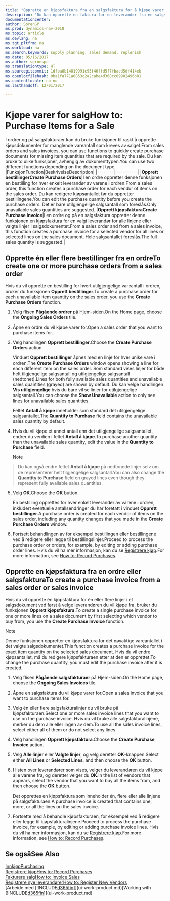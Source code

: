 ```yaml
---
title: "Opprette en kjøpsfaktura fra en salgsfaktura for å kjøpe varer for salg"
description: "Du kan opprette en faktura for en leverandør fra en salgsfaktura for å kjøpe produkter."
documentationcenter: 
author: SorenGP
ms.prod: dynamics-nav-2018
ms.topic: article
ms.devlang: na
ms.tgt_pltfrm: na
ms.workload: na
ms.search.keywords: supply planning, sales demand, replenish
ms.date: 05/16/2017
ms.author: sgroespe
ms.translationtype: HT
ms.sourcegitcommit: 1dfba8b14019991c95f40ffd5f7fbaed5df414eb
ms.openlocfilehash: 0ba1fa771a0853c2a2cabe4d368cc09902496b01
ms.contentlocale: nb-no
ms.lasthandoff: 12/01/2017

---
```

# <a name="how-to-purchase-items-for-a-sale"></a><span data-ttu-id="24b96-103">Kjøpe varer for salg</span><span class="sxs-lookup"><span data-stu-id="24b96-103">How to: Purchase Items for a Sale</span></span>
<span data-ttu-id="24b96-104">I ordrer og på salgsfakturaer kan du bruke funksjoner til raskt å opprette kjøpsdokumenter for manglende vareantall som kreves av salget.</span><span class="sxs-lookup"><span data-stu-id="24b96-104">From sales orders and sales invoices, you can use functions to quickly create purchase documents for missing item quantities that are required by the sale.</span></span> <span data-ttu-id="24b96-105">Du kan bruke to ulike funksjoner, avhengig av dokumenttypen.</span><span class="sxs-lookup"><span data-stu-id="24b96-105">You can use two different functions depending on the document type.</span></span>
|<span data-ttu-id="24b96-106">Funksjon</span><span class="sxs-lookup"><span data-stu-id="24b96-106">Function</span></span>|<span data-ttu-id="24b96-107">Beskrivelse</span><span class="sxs-lookup"><span data-stu-id="24b96-107">Description</span></span>|
|--------|-----------|
|<span data-ttu-id="24b96-108">**Opprett bestillinger**</span><span class="sxs-lookup"><span data-stu-id="24b96-108">**Create Purchase Orders**</span></span>|<span data-ttu-id="24b96-109">I en ordre oppretter denne funksjonen en bestilling for hver enkelt leverandør av varene i ordren.</span><span class="sxs-lookup"><span data-stu-id="24b96-109">From a sales order, this function creates a purchase order for each vendor of items on the sales order.</span></span> <span data-ttu-id="24b96-110">Du kan redigere kjøpsantallet før du oppretter bestillingene.</span><span class="sxs-lookup"><span data-stu-id="24b96-110">You can edit the purchase quantity before you create the purchase orders.</span></span> <span data-ttu-id="24b96-111">Det er bare utilgjengelige salgsantall som foreslås.</span><span class="sxs-lookup"><span data-stu-id="24b96-111">Only unavailable sales quantities are suggested.</span></span>
|<span data-ttu-id="24b96-112">**Opprett kjøpsfaktura**</span><span class="sxs-lookup"><span data-stu-id="24b96-112">**Create Purchase Invoice**</span></span>|<span data-ttu-id="24b96-113">I en ordre og på en salgsfaktura oppretter denne funksjonen en kjøpsfaktura for en valgt leverandør for alle linjene eller valgte linjer i salgsdokumentet.</span><span class="sxs-lookup"><span data-stu-id="24b96-113">From a sales order and from a sales invoice, this function creates a purchase invoice for a selected vendor for all lines or selected lines on the sales document.</span></span> <span data-ttu-id="24b96-114">Hele salgsantallet foreslås.</span><span class="sxs-lookup"><span data-stu-id="24b96-114">The full sales quantity is suggested.</span></span>|

## <a name="to-create-one-or-more-purchase-orders-from-a-sales-order"></a><span data-ttu-id="24b96-115">Opprette én eller flere bestillinger fra en ordre</span><span class="sxs-lookup"><span data-stu-id="24b96-115">To create one or more purchase orders from a sales order</span></span>
<span data-ttu-id="24b96-116">Hvis du vil opprette en bestilling for hvert utilgjengelige vareantall i ordren, bruker du funksjonen **Opprett bestillinger**.</span><span class="sxs-lookup"><span data-stu-id="24b96-116">To create a purchase order for each unavailable item quantity on the sales order, you use the **Create Purchase Orders** function.</span></span>

1. <span data-ttu-id="24b96-117">Velg flisen **Pågående ordrer** på Hjem-siden.</span><span class="sxs-lookup"><span data-stu-id="24b96-117">On the Home page, choose the **Ongoing Sales Orders** tile.</span></span>
2. <span data-ttu-id="24b96-118">Åpne en ordre du vil kjøpe varer for.</span><span class="sxs-lookup"><span data-stu-id="24b96-118">Open a sales order that you want to purchase items for.</span></span>
3. <span data-ttu-id="24b96-119">Velg handlingen **Opprett bestillinger**.</span><span class="sxs-lookup"><span data-stu-id="24b96-119">Choose the **Create Purchase Orders** action.</span></span>

    <span data-ttu-id="24b96-120">Vinduet **Opprett bestillinger** åpnes med en linje for hver unike vare i ordren.</span><span class="sxs-lookup"><span data-stu-id="24b96-120">The **Create Purchase Orders** window opens showing a line for each different item on the sales order.</span></span> <span data-ttu-id="24b96-121">Som standard vises linjer for både helt tilgjengelige salgsantall og utilgjengelige salgsantall (nedtonet).</span><span class="sxs-lookup"><span data-stu-id="24b96-121">Lines for both fully available sales quantities and unavailable sales quantities (grayed) are shown by default.</span></span> <span data-ttu-id="24b96-122">Du kan velge handlingen **Vis utilgjengelige** hvis du bare vil se linjer for utilgjengelige salgsantall.</span><span class="sxs-lookup"><span data-stu-id="24b96-122">You can choose the **Show Unavailable** action to only see lines for unavailable sales quantities.</span></span>

    <span data-ttu-id="24b96-123">Feltet **Antall å kjøpe** inneholder som standard det utilgjengelige salgsantallet.</span><span class="sxs-lookup"><span data-stu-id="24b96-123">The **Quantity to Purchase** field contains the unavailable sales quantity by default.</span></span>
4. <span data-ttu-id="24b96-124">Hvis du vil kjøpe et annet antall enn det utilgjengelige salgsantallet, endrer du verdien i feltet **Antall å kjøpe**.</span><span class="sxs-lookup"><span data-stu-id="24b96-124">To purchase another quantity than the unavailable sales quantity, edit the value in the **Quantity to Purchase** field.</span></span>

    > [!NOTE]  
>   <span data-ttu-id="24b96-125">Du kan også endre feltet **Antall å kjøpe** på nedtonede linjer selv om de representerer helt tilgjengelige salgsantall.</span><span class="sxs-lookup"><span data-stu-id="24b96-125">You can also change the **Quantity to Purchase** field on grayed lines even though they represent fully available sales quantities.</span></span>
5. <span data-ttu-id="24b96-126">Velg **OK**.</span><span class="sxs-lookup"><span data-stu-id="24b96-126">Choose the **OK** button.</span></span>

    <span data-ttu-id="24b96-127">En bestilling opprettes for hver enkelt leverandør av varene i ordren, inkludert eventuelle antallsendringer du har foretatt i vinduet **Opprett bestillinger**.</span><span class="sxs-lookup"><span data-stu-id="24b96-127">A purchase order is created for each vendor of items on the sales order, including any quantity changes that you made in the **Create Purchase Orders** window.</span></span>
7. <span data-ttu-id="24b96-128">Fortsett behandlingen av for eksempel bestillingen eller bestillingene ved å redigere eller legge til bestillingslinjer.</span><span class="sxs-lookup"><span data-stu-id="24b96-128">Proceed to process the purchase order or orders, for example, by editing or adding purchase order lines.</span></span> <span data-ttu-id="24b96-129">Hvis du vil ha mer informasjon, kan du se [Registrere kjøp](purchasing-how-record-purchases.md).</span><span class="sxs-lookup"><span data-stu-id="24b96-129">For more information, see [How to: Record Purchases](purchasing-how-record-purchases.md).</span></span>


## <a name="to-create-a-purchase-invoice-from-a-sales-order-or-sales-invoice"></a><span data-ttu-id="24b96-130">Opprette en kjøpsfaktura fra en ordre eller salgsfaktura</span><span class="sxs-lookup"><span data-stu-id="24b96-130">To create a purchase invoice from a sales order or sales invoice</span></span>
<span data-ttu-id="24b96-131">Hvis du vil opprette én kjøpsfaktura for én eller flere linjer i et salgsdokument ved først å velge leverandøren du vil kjøpe fra, bruker du funksjonen **Opprett kjøpsfaktura**.</span><span class="sxs-lookup"><span data-stu-id="24b96-131">To create a single purchase invoice for one or more lines on a sales document by first selecting which vendor to buy from, you use the **Create Purchase Invoice** function.</span></span>

> [!NOTE]  
>   <span data-ttu-id="24b96-132">Denne funksjonen oppretter en kjøpsfaktura for det nøyaktige vareantallet i det valgte salgsdokumentet.</span><span class="sxs-lookup"><span data-stu-id="24b96-132">This function creates a purchase invoice for the exact item quantity on the selected sales document.</span></span> <span data-ttu-id="24b96-133">Hvis du vil endre kjøpsantallet, må du redigere kjøpsfakturaen etter at den er opprettet.</span><span class="sxs-lookup"><span data-stu-id="24b96-133">To change the purchase quantity, you must edit the purchase invoice after it is created.</span></span>  

1. <span data-ttu-id="24b96-134">Velg flisen **Pågående salgsfakturaer** på Hjem-siden.</span><span class="sxs-lookup"><span data-stu-id="24b96-134">On the Home page, choose the **Ongoing Sales Invoices** tile.</span></span>
2. <span data-ttu-id="24b96-135">Åpne en salgsfaktura du vil kjøpe varer for.</span><span class="sxs-lookup"><span data-stu-id="24b96-135">Open a sales invoice that you want to purchase items for.</span></span>
3. <span data-ttu-id="24b96-136">Velg én eller flere salgsfakturalinjer du vil bruke på kjøpsfakturaen.</span><span class="sxs-lookup"><span data-stu-id="24b96-136">Select one or more sales invoice lines that you want to use on the purchase invoice.</span></span> <span data-ttu-id="24b96-137">Hvis du vil bruke alle salgsfakturalinjene, merker du dem alle eller ingen av dem.</span><span class="sxs-lookup"><span data-stu-id="24b96-137">To use all the sales invoice lines, select either all of them or do not select any lines.</span></span>
4. <span data-ttu-id="24b96-138">Velg handlingen **Opprett kjøpsfaktura**.</span><span class="sxs-lookup"><span data-stu-id="24b96-138">Choose the **Create Purchase Invoice** action.</span></span>
5. <span data-ttu-id="24b96-139">Velg **Alle linjer** eller **Valgte linjer**, og velg deretter **OK**-knappen.</span><span class="sxs-lookup"><span data-stu-id="24b96-139">Select either **All Lines** or **Selected Lines**, and then choose the **OK** button.</span></span>  
6. <span data-ttu-id="24b96-140">I listen over leverandører som vises, velger du leverandøren du vil kjøpe alle varene fra, og deretter velger du **OK**.</span><span class="sxs-lookup"><span data-stu-id="24b96-140">In the list of vendors that appears, select the vendor that you want to buy all the items from, and then choose the **OK** button.</span></span>

    <span data-ttu-id="24b96-141">Det opprettes en kjøpsfaktura som inneholder én, flere eller alle linjene på salgsfakturaen.</span><span class="sxs-lookup"><span data-stu-id="24b96-141">A purchase invoice is created that contains one, more, or all the lines on the sales invoice.</span></span>
7. <span data-ttu-id="24b96-142">Fortsette med å behandle kjøpsfakturaen, for eksempel ved å redigere eller legge til kjøpsfakturalinjene.</span><span class="sxs-lookup"><span data-stu-id="24b96-142">Proceed to process the purchase invoice, for example, by editing or adding purchase invoice lines.</span></span> <span data-ttu-id="24b96-143">Hvis du vil ha mer informasjon, kan du se [Registrere kjøp](purchasing-how-record-purchases.md).</span><span class="sxs-lookup"><span data-stu-id="24b96-143">For more information, see [How to: Record Purchases](purchasing-how-record-purchases.md).</span></span>

## <a name="see-also"></a><span data-ttu-id="24b96-144">Se også</span><span class="sxs-lookup"><span data-stu-id="24b96-144">See Also</span></span>
[<span data-ttu-id="24b96-145">Innkjøp</span><span class="sxs-lookup"><span data-stu-id="24b96-145">Purchasing</span></span>](purchasing-manage-purchasing.md)  
[<span data-ttu-id="24b96-146">Registrere kjøp</span><span class="sxs-lookup"><span data-stu-id="24b96-146">How to: Record Purchases</span></span>](purchasing-how-record-purchases.md)  
[<span data-ttu-id="24b96-147">Fakturere salg</span><span class="sxs-lookup"><span data-stu-id="24b96-147">How to: Invoice Sales</span></span>](sales-how-invoice-sales.md)  
[<span data-ttu-id="24b96-148">Registrere nye leverandører</span><span class="sxs-lookup"><span data-stu-id="24b96-148">How to: Register New Vendors</span></span>](purchasing-how-register-new-vendors.md)  
<span data-ttu-id="24b96-149">[Arbeide med [!INCLUDE[d365fin](includes/d365fin_md.md)]](ui-work-product.md)</span><span class="sxs-lookup"><span data-stu-id="24b96-149">[Working with [!INCLUDE[d365fin](includes/d365fin_md.md)]](ui-work-product.md)</span></span>

